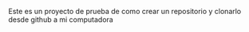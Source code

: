 Este es un proyecto de prueba  de como crear un repositorio y clonarlo desde github a mi computadora